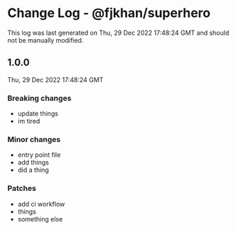 # Change Log - @fjkhan/superhero

This log was last generated on Thu, 29 Dec 2022 17:48:24 GMT and should not be manually modified.

## 1.0.0
Thu, 29 Dec 2022 17:48:24 GMT

### Breaking changes

- update things
- im tired

### Minor changes

- entry point file
- add things
- did a thing

### Patches

- add ci workflow
- things
- something else

